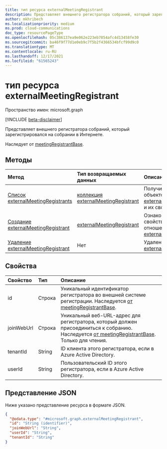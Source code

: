 ```yaml
---
title: тип ресурса externalMeetingRegistrant
description: Представляет внешнего регистратора собраний, который зарегистрировался на собрании в Интернете.
author: mkhribech
ms.localizationpriority: medium
ms.prod: cloud-communications
doc_type: resourcePageType
ms.openlocfilehash: 05c386137ea9e062e223eb7854afc4d13458fe30
ms.sourcegitcommit: ba46f9f77d1e0eb9c7f5b2f4366534bfcf99d9c0
ms.translationtype: MT
ms.contentlocale: ru-RU
ms.lasthandoff: 12/17/2021
ms.locfileid: "61565243"
---
```

# <a name="externalmeetingregistrant-resource-type"></a>тип ресурса externalMeetingRegistrant

Пространство имен: microsoft.graph

[!INCLUDE [beta-disclaimer](../../includes/beta-disclaimer.md)]

Представляет внешнего регистратора собраний, который зарегистрировался на собрании в Интернете.

Наследует от [meetingRegistrantBase](../resources/meetingregistrantbase.md).

## <a name="methods"></a>Методы

|Метод|Тип возвращаемых данных|Описание|
|:---|:---|:---|
|[Список externalMeetingRegistrants](../api/externalmeetingregistrant-list.md)|[коллекция externalMeetingRegistrant](../resources/externalmeetingregistrant.md)|Получите список объектов [externalMeetingRegistrant](../resources/externalmeetingregistrant.md) и их свойств.|
|[Создание externalMeetingRegistrant](../api/externalmeetingregistrant-post.md)|[externalMeetingRegistrant](../resources/externalmeetingregistrant.md)|Ознакомьтесь с свойствами и отношениями [объекта externalMeetingRegistrant.](../resources/externalmeetingregistrant.md)|
|[Удаление externalMeetingRegistrant](../api/externalmeetingregistrant-delete.md)|Нет|Удаление [объекта externalMeetingRegistrant.](../resources/externalmeetingregistrant.md)|

## <a name="properties"></a>Свойства

| Свойство   | Тип   | Описание                                                                  |
|:-----------|:-------|:-----------------------------------------------------------------------------|
| id         | Строка | Уникальный идентификатор регистратора во внешней системе регистрации. Наследуется [от meetingRegistrantBase](../resources/meetingregistrantbase.md). |
| joinWebUrl | Строка | Уникальный веб-URL-адрес для регистратора, который должен присоединиться к собранию. Наследуется [от meetingRegistrantBase](../resources/meetingregistrantbase.md). Только для чтения.          |
| tenantId   | String | ID клиента этого регистратора, если в Azure Active Directory.               |
| userId     | String | Пользовательский ID этого регистратора, если в Azure Active Directory.                 |

## <a name="json-representation"></a>Представление JSON

Ниже указано представление ресурса в формате JSON.
<!-- {
  "blockType": "resource",
  "keyProperty": "id",
  "@odata.type": "microsoft.graph.externalMeetingRegistrant",
  "baseType": "microsoft.graph.meetingRegistrantBase",
  "openType": false
}
-->

``` json
{
  "@odata.type": "#microsoft.graph.externalMeetingRegistrant",
  "id": "String (identifier)",
  "joinWebUrl": "String",
  "userId": "String",
  "tenantId": "String"
}
```

